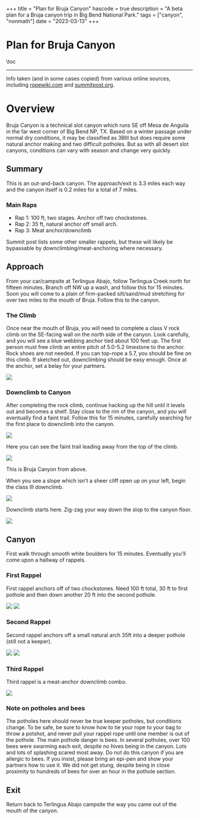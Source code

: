 +++
title = "Plan for Bruja Canyon"
hascode = true
description = "A beta plan for a Bruja canyon trip in Big Bend National Park."
tags = ["canyon", "nonmath"]
date = "2023-03-13"
+++

# Plan for Bruja Canyon

\toc

---

Info taken (and in some cases copied) from various online sources, including [ropewiki.com](http://ropewiki.com/Bruja_Canyon) and [summitpost.org](https://www.summitpost.org/view_object.php?object_id=840739&context_id=170882).

# Overview

Bruja Canyon is a technical slot canyon which runs SE off Mesa de Anguila in the far west corner of Big Bend NP, TX. Based on a winter passage under normal dry conditions, it may be classified as 3BIII but does require some natural anchor making and two difficult potholes. But as with all desert slot canyons, conditions can vary with season and change very quickly.

## Summary

This is an out-and-back canyon. The approach/exit is 3.3 miles each way and the canyon itself is 0.2 miles for a total of 7 miles.

### Main Raps

- Rap 1: 100 ft, two stages. Anchor off two chockstones.
- Rap 2: 35 ft, natural anchor off small arch.
- Rap 3: Meat anchor/downclimb

Summit post lists some other smaller rappels, but these will likely be bypassable by downclimbing/meat-anchoring where necessary.

## Approach

From your car/campsite at Terlingua Abajo, follow Terlingua Creek north for fifteen minutes. Branch off NW up a wash, and follow this for 15 minutes. Soon you will come to a plain of firm-packed silt/sand/mud stretching for over two miles to the mouth of Bruja. Follow this to the canyon.

### The Climb

Once near the mouth of Bruja, you will need to complete a class V rock climb on the SE-facing wall on the north side of the canyon. Look carefully, and you will see a blue webbing anchor tied about 100 feet up. The first person must free climb an entire pitch of 5.0-5.2 limestone to the anchor. Rock shoes are not needed. If you can top-rope a 5.7, you should be fine on this climb. If sketched out, downclimbing should be easy enough. Once at the anchor, set a belay for your partners.

![](/pages/bruja-canyon/images/climb_bruja.jpg)

### Downclimb to Canyon

After completing the rock climb, continue hacking up the hill until it levels out and becomes a shelf. Stay close to the rim of the canyon, and you will eventually find a faint trail. Follow this for 15 minutes, carefully searching for the first place to downclimb into the canyon.

![](/pages/bruja-canyon/images/post-climb-trail.jpg)

Here you can see the faint trail leading away from the top of the climb.

![](/pages/bruja-canyon/images/canyon-from-above.jpg)

This is Bruja Canyon from above.

When you see a slope which isn't a sheer cliff open up on your left, begin the class III downclimb.

![](/pages/bruja-canyon/images/class-III-section-to-canyon-start.jpg)

Downclimb starts here. Zig-zag your way down the slop to the canyon floor.

![](/pages/bruja-canyon/images/zig-zag-down.jpg)

## Canyon

First walk through smooth white boulders for 15 minutes. Eventually you'll come upon a hallway of rappels.

### First Rappel

First rappel anchors off of two chockstones. Need 100 ft total, 30 ft to first pothole and then down another 20 ft into the second pothole.

![](/pages/bruja-canyon/images/rap1.jpg)
![](/pages/bruja-canyon/images/rap1-first-stage-end.jpg)

### Second Rappel

Second rappel anchors off a small natural arch 35ft into a deeper pothole (still not a keeper).

![](/pages/bruja-canyon/images/rap2.jpg)
![](/pages/bruja-canyon/images/rap2-pothole-exit.jpg)

### Third Rappel

Third rappel is a meat-anchor downclimb combo.

![](/pages/bruja-canyon/images/rap3-meat-anchor-downclimb.jpg)

### Note on potholes and bees

The potholes here should never be true keeper potholes, but conditions change. To be safe, be sure to know how to tie your rope to your bag to throw a potshot, and never pull your rappel rope until one member is out of the pothole. The main pothole danger is bees. In several potholes, over 100 bees were swarming each exit, despite no hives being in the canyon. Lots and lots of splashing scared most away. Do not do this canyon if you are allergic to bees. If you insist, please bring an epi-pen and show your partners how to use it. We did not get stung, despite being in close proximity to hundreds of bees for over an hour in the pothole section.

## Exit

Return back to Terlingua Abajo campsite the way you came out of the mouth of the canyon.
